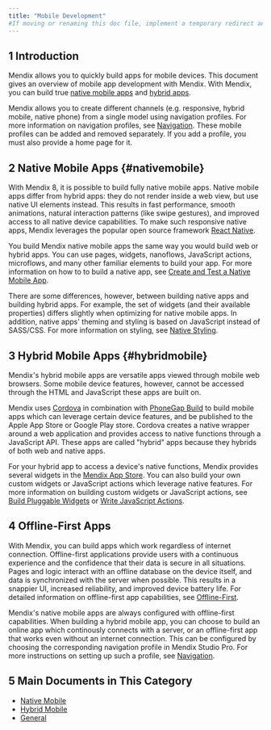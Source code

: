 ```yaml
---
title: "Mobile Development"
#If moving or renaming this doc file, implement a temporary redirect and let the respective team know they should update the URL in the product. See Mapping to Products for more details.
---
```


## 1 Introduction

Mendix allows you to quickly build apps for mobile devices. This document gives an overview of mobile app development with Mendix. With Mendix, you can build true [native mobile apps](#nativemobile) and [hybrid apps](#hybridmobile). 

Mendix allows you to create different channels (e.g. responsive, hybrid mobile, native phone) from a single model using navigation profiles. For more information on navigation profiles, see [Navigation](navigation). These mobile profiles can be added and removed separately. If you add a profile, you must also provide a home page for it.

## 2 Native Mobile Apps {#nativemobile}

With Mendix 8, it is possible to build fully native mobile apps. Native mobile apps differ from hybrid apps: they do not render inside a web view, but use native UI elements instead. This results in fast performance, smooth animations, natural interaction patterns (like swipe gestures), and improved access to all native device capabilities.  To make such responsive native apps, Mendix leverages the popular open source framework [React Native](https://facebook.github.io/react-native/).

You build Mendix native mobile apps the same way you would build web or hybrid apps. You can use pages, widgets, nanoflows, JavaScript actions, microflows, and many other familiar elements to build your app. For more information on how to to build a native app, see [Create and Test a Native Mobile App](/howto/mobile/getting-started-with-native-mobile).

There are some differences, however, between building native apps and building hybrid apps. For example, the set of widgets (and their available properties) differs slightly when optimizing for native mobile apps. In addition, native apps' theming and styling is based on JavaScript instead of SASS/CSS. For more information on styling, see [Native Styling](native-styling-refguide). 

## 3 Hybrid Mobile Apps {#hybridmobile}

Mendix's hybrid mobile apps are versatile apps viewed through mobile web browsers. Some mobile device features, however, cannot be accessed through the HTML and JavaScript these apps are built on.

Mendix uses [Cordova](https://cordova.apache.org/) in combination with [PhoneGap Build](http://build.phonegap.com/) to build mobile apps which can leverage certain device features, and be published to the Apple App Store or Google Play store. Cordova creates a native wrapper around a web application and provides access to native functions through a JavaScript API. These apps are called "hybrid" apps because they hybrids of both web and  native apps.

For your hybrid app to access a device's native functions, Mendix provides several widgets in the [Mendix App Store](https://appstore.home.mendix.com/index3.html). You can also build your own custom widgets or JavaScript actions  which leverage native features. For more information on building custom widgets or JavaScript actions, see [Build Pluggable Widgets](/howto/extensibility/pluggable-widgets) or [Write JavaScript Actions](/howto/extensibility/write-javascript-actions).

## 4 Offline-First Apps

With Mendix, you can build apps which work regardless of internet connection. Offline-first applications provide users with a continuous experience and the confidence that their data is secure in all situations. Pages and logic interact with an offline database on the device itself, and data is synchronized with the server when possible. This results in a snappier UI, increased reliability, and improved device battery life. For detailed information on offline-first app capabilities, see [Offline-First](offline-first).

Mendix's native mobile apps are always configured with offline-first capabilities. When building a hybrid mobile app, you can choose to build an online app which continously connects with a server, or an offline-first app that works even without an internet connection. This can be configured by choosing the corresponding navigation profile in Mendix Studio Pro. For more instructions on setting up such a profile, see [Navigation](navigation).

## 5 Main Documents in This Category

* [Native Mobile](native-mobile)
* [Hybrid Mobile](hybrid-mobile)
* [General](general-parent)